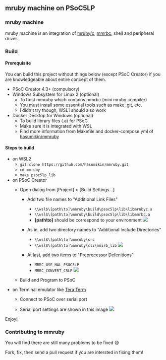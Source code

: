## mruby machine on PSoC5LP

### mruby machine

mruby machine is an integration of [mruby/c](https://github.com/mrubyc/mrubyc), [mmrbc](https://github.com/hasumikin/mmruby), shell and peripheral driver.

### Build

#### Prerequisite

You can build this project without things below (except PSoC Creator) if you are knowledgeable about entire concept of them.

- PSoC Creator 4.3+ (compulsory)
- Windows Subsystem for Linux 2 (optional)
  - To host mmruby which contains mmrbc (mini mruby compiler)
  - You must install some essential tools such as make, git, etc.
  - I didn't try though, WSL1 should also work
- Docker Desktop for Windows (optional)
  - To build library files (.a) for PSoC
  - Make sure it is integrated with WSL
  - Find more information from Makefile and docker-compose.yml of [hasumikin/mmruby](https://github.com/hasumikin/mmruby)

#### Steps to build

- on WSL2
  - `git clone https://github.com/hasumikin/mmruby.git`
  - `cd mmruby`
  - `make psoc5lp_lib`
- on PSoC Creator
  - Open dialog from [Project] > [Build Settings...]

    - Add two file names to "Additional Link Files"
      - `\\wsl$\[path\to]\mmruby\build\psoc5lp\lib\libmrubyc.a`
      - `\\wsl$\[path\to]\mmruby\build\psoc5lp\lib\libmmrbc.a`
      - **[path\to]** should be correspond to your environment
   ![](https://raw.githubusercontent.com/hasumikin/mruby_machine_PSoC5LP/master/docs/images/additional-link-files.png)
    
    - As in, add two directory names to "Additional Include Directories"
      - `\\wsl$\[path\to]\mmruby\src`
      - `\\wsl$\[path\to]\mmruby\cli\mmirb_lib`
   ![](https://raw.githubusercontent.com/hasumikin/mruby_machine_PSoC5LP/master/docs/images/additional-include-directories.png)

    - At last, add two items to "Preprocessor Defenitions"
      - `MRBC_USE_HAL_PSOC5LP`
      - `MRBC_CONVERT_CRLF`
   ![](https://raw.githubusercontent.com/hasumikin/mruby_machine_PSoC5LP/master/docs/images/preprocessor-definitions.png)

  - Build and Program to PSoC
- on Terminal emulator like [Tera Term](https://ja.osdn.net/projects/ttssh2/)
  - Connect to PSoC over serial port

  - Serial port settings are shown in this image
  ![](https://raw.githubusercontent.com/hasumikin/mruby_machine_PSoC5LP/master/docs/images/teraterm.png)

Enjoy!

### Contributing to mmruby

You will find there are still many problems to be fixed 😅

Fork, fix, then send a pull request if you are intersted in fixing them!

